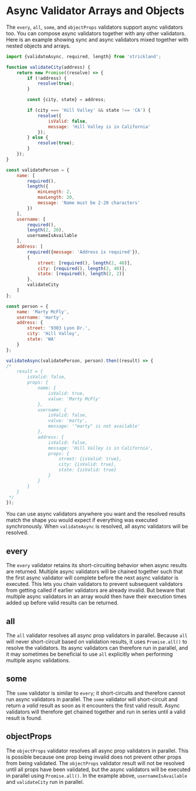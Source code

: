 # Async Validator Arrays and Objects

The `every`, `all`, `some`, and `objectProps` validators support async validators too. You can compose async validators together with any other validators. Here is an example showing sync and async validators mixed together with nested objects and arrays.

```jsx
import {validateAsync, required, length} from 'strickland';

function validateCity(address) {
    return new Promise((resolve) => {
        if (!address) {
            resolve(true);
        }

        const {city, state} = address;

        if (city === 'Hill Valley' && state !== 'CA') {
            resolve({
                isValid: false,
                message: 'Hill Valley is in California'
            });
        } else {
            resolve(true);
        }
    });
}

const validatePerson = {
    name: [
        required(),
        length({
            minLength: 2,
            maxLength: 20,
            message: 'Name must be 2-20 characters'
        })
    ],
    username: [
        required(),
        length(2, 20),
        usernameIsAvailable
    ],
    address: [
        required({message: 'Address is required'}),
        {
            street: [required(), length(2, 40)],
            city: [required(), length(2, 40)],
            state: [required(), length(2, 2)]
        },
        validateCity
    ]
};

const person = {
    name: 'Marty McFly',
    username: 'marty',
    address: {
        street: '9303 Lyon Dr.',
        city: 'Hill Valley',
        state: 'WA'
    }
};

validateAsync(validatePerson, person).then((result) => {
/*
    result = {
        isValid: false,
        props: {
            name: {
                isValid: true,
                value: 'Marty McFly'
            },
            username: {
                isValid: false,
                value: 'marty',
                message: '"marty" is not available'
            },
            address: {
                isValid: false,
                message: 'Hill Valley is in California',
                props: {
                    street: {isValid: true},
                    city: {isValid: true},
                    state: {isValid: true}
                }
            }
        }
    }
 */
});
```

You can use async validators anywhere you want and the resolved results match the shape you would expect if everything was executed synchronously. When `validateAsync` is resolved, all async validators will be resolved.

## every

The `every` validator retains its short-circuiting behavior when async results are returned. Multiple async validators will be chained together such that the first async validator will complete before the next async validator is executed. This lets you chain validators to prevent subsequent validators from getting called if earlier validators are already invalid. But beware that multiple async validators in an array would then have their execution times added up before valid results can be returned.

## all

The `all` validator resolves all async prop validators in parallel. Because `all` will never short-circuit based on validation results, it uses `Promise.all()` to resolve the validators. Its async validators can therefore run in parallel, and it may sometimes be beneficial to use `all` explicitly when performing multiple async validations.

## some

The `some` validator is similar to `every`; it short-circuits and therefore cannot run async validators in parallel. The `some` validator will short-circuit and return a _valid_ result as soon as it encounters the first valid result. Async validators will therefore get chained together and run in series until a valid result is found.

## objectProps

The `objectProps` validator resolves all async prop validators in parallel. This is possible because one prop being invalid does not prevent other props from being validated. The `objectProps` validator result will not be resolved until all props have been validated, but the async validators will be executed in parallel using `Promise.all()`. In the example above, `usernameIsAvailable` and `validateCity` run in parallel.

